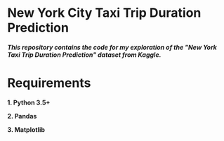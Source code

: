 # New York City Taxi Trip Duration Prediction

***This repository contains the code for my exploration of the "New York Taxi Trip Duration Prediction" dataset from Kaggle.***

# Requirements

**1. Python 3.5+**

**2. Pandas**

**3. Matplotlib**
